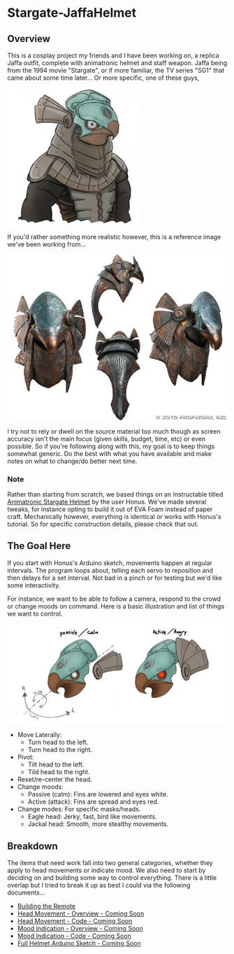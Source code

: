 # Stargate-JaffaHelmet

## Overview

This is a cosplay project my friends and I have been working on, a replica Jaffa
outfit, complete with animatronic helmet and staff weapon. Jaffa being from the
1994 movie "Stargate", or if more familiar, the TV series "SG1" that came about
some time later... Or more specific, one of these guys,

![Chibi Horus](images/references/ChibiHorus.jpg)

If you'd rather something more realistic however, this is a reference image
we've been working from...

![Horus Reference](images/references/Reference-Horus.jpg)

I try not to rely or dwell on the source material too much though as screen
accuracy isn't the main focus (given skills, budget, time, etc) or even
possible. So if you're following along with this, my goal is to keep things
somewhat generic. Do the best with what you have available and make notes on
what to change/do better next time.

### Note

Rather than starting from scratch, we based things on an Instructable titled
[Animatronic Stargate Helmet](http://www.instructables.com/id/Animatronic-Stargate-helmet/)
by the user Honus. We've made several tweaks, for instance opting to build
it out of EVA Foam instead of paper craft. Mechanically however, everything is
identical or works with Honus's tutorial. So for specific construction details,
please check that out.

## The Goal Here

If you start with Honus's Arduino sketch, movements happen at regular intervals.
The program loops about, telling each servo to reposition and then delays for a
set interval. Not bad in a pinch or for testing but we'd like some
interactivity.

For instance, we want to be able to follow a camera, respond to the crowd or
change moods on command. Here is a basic illustration and list of things we want
to control.

![Head Animation Illustration](images/references/MovementMoodDiagram.jpg)

* Move Laterally:
    * Turn head to the left.
    * Turn head to the right.
* Pivot:
    * Tilt head to the left.
    * Tild head to the right.
* Reset/re-center the head.
* Change moods:
    * Passive (calm): Fins are lowered and eyes white.
    * Active (attack): Fins are spread and eyes red.
* Change modes: For specific masks/heads.
    * Eagle head: Jerky, fast, bird like movements.
    * Jackal head: Smooth, more stealthy movements.

## Breakdown

The items that need work fall into two general categories, whether they apply to
head movements or indicate mood. We also need to start by deciding on and
building some way to control everything. There is a little overlap but I tried
to break it up as best I could via the following documents...

* [Building the Remote](RemoteControl.md)
* [Head Movement - Overview - Coming Soon]()
* [Head Movement - Code - Coming Soon]()
* [Mood Indication - Overview - Coming Soon]()
* [Mood Indication - Code - Coming Soon]()
* [Full Helmet Arduino Sketch - Coming Soon]()
